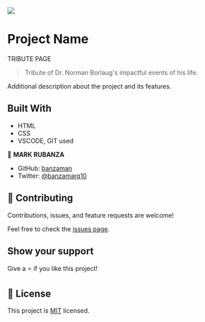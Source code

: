 ![](https://img.shields.io/badge/Microverse-blueviolet)

# Project Name

TRIBUTE PAGE

> Tribute of Dr. Norman Borlaug's impactful events of his life.

Additional description about the project and its features.

## Built With

- HTML
- CSS 
- VSCODE, GIT used

👤 **MARK RUBANZA**

- GitHub: [banzaman](https://github.com/banzaman)
- Twitter: [@banzamarq10](https://twitter.com/banzamarq10)

## 🤝 Contributing

Contributions, issues, and feature requests are welcome!

Feel free to check the [issues page](https://github.com/banzaman/turbo-parakeet/issues).

## Show your support

Give a ⭐️ if you like this project!

## 📝 License

This project is [MIT](./MIT.md) licensed.
